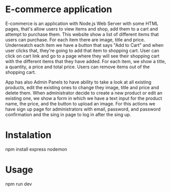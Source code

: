 # E-commerce application
E-commerce is an application with Node.js Web Server with some HTML pages, that's allow users to view items and shop, add them to a cart and attempt to purchase them. 
This website show a list of different items that users can purchase. For each item there are image, title and price. Underneatch each item we have a button that says "Add to Cart" and when user clicks that, they're going to add that item to shopping cart. 
User can click on cart link and go to a page where they will see their shopping cart with the different items that they have added. For each item, we show a title, a quantity, a price and total price. Users can remove items out of the shopping cart. 

App has also Admin Panels to have ability to take a look at all existing products, edit the existing ones to change they image, title and price and delete them. When administrator decide to create a new product or edit an existing one, we show a form in which we have a text input for the product name, the price, and the button to upload an image. 
For this actions we have sign up page for administrators with email, password, and password confirmation and the sing in page to log in after the sing up. 


# Instalation

npm install express nodemon 

# Usage 

npm run dev 
